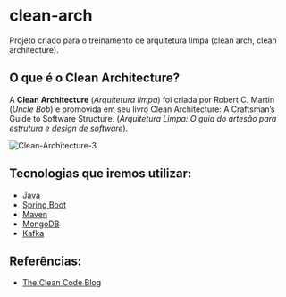 # clean-arch

Projeto criado para o treinamento de arquitetura limpa (clean arch, clean architecture).

## O que é o Clean Architecture?

A **Clean Architecture** (*Arquitetura limpa*) foi criada por Robert C. Martin (*Uncle Bob*) e promovida em seu livro Clean Architecture: A Craftsman’s Guide to Software Structure. (*Arquitetura Limpa: O guia do artesão para estrutura e design de software*).

![Clean-Architecture-3](https://user-images.githubusercontent.com/2626931/155764857-df7e36e7-4a76-41bb-bea6-a55be043f782.png)

## Tecnologias que iremos utilizar:

* [Java](https://www.java.com/pt-BR/)
* [Spring Boot](https://spring.io/projects/spring-boot)
* [Maven](https://maven.apache.org/)
* [MongoDB](https://www.mongodb.com/)
* [Kafka](https://kafka.apache.org/)

## Referências:

* [The Clean Code Blog](https://blog.cleancoder.com/uncle-bob/2012/08/13/the-clean-architecture.html)
